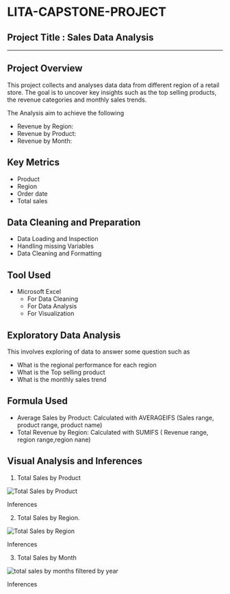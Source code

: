 # LITA-CAPSTONE-PROJECT


## Project Title : Sales Data Analysis
---


## Project Overview

This project collects and analyses data data from different region of a retail store. The goal is to uncover key insights such as the top selling products, the revenue categories and monthly sales trends.

The Analysis aim to achieve the following
* Revenue by Region:
* Revenue by Product:
* Revenue by Month:


## Key Metrics

* Product
* Region
* Order date
* Total sales


## Data Cleaning and Preparation

* Data Loading and Inspection
* Handling missing Variables
* Data Cleaning and Formatting


## Tool Used

* Microsoft Excel
  * For Data Cleaning
  * For Data Analysis
  * For Visualization
 

## Exploratory Data Analysis

This involves exploring of data to answer some question such as
* What is the regional performance for each region
* What is the Top selling product
* What is the monthly sales trend


## Formula Used

* Average Sales by Product: Calculated with AVERAGEIFS (Sales range, product range, product name)
* Total Revenue by Region: Calculated with SUMIFS ( Revenue range, region range,region nane)


## Visual Analysis and Inferences

1. Total Sales by Product

![Total Sales by Product](https://github.com/user-attachments/assets/dff2990e-1675-4bf1-9ca9-02dcb37e9ede)

Inferences


2. Total Sales by Region.

![Total Sales by Region](https://github.com/user-attachments/assets/0d8ce501-43ea-410e-9a6e-920b9a326431)

Inferences


3. Total Sales by Month

![total sales by months filtered by year](https://github.com/user-attachments/assets/6beff46e-3327-4570-a667-f6834622be4a)

Inferences





